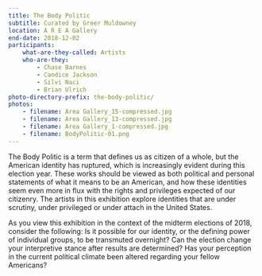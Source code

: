 ```yaml
---
title: The Body Politic
subtitle: Curated by Greer Muldowney
location: A R E A Gallery
end-date: 2018-12-02
participants:
    what-are-they-called: Artists
    who-are-they:
        - Chase Barnes
        - Candice Jackson
        - Silvi Naci
        - Brian Ulrich
photo-directory-prefix: the-body-politic/
photos:
    - filename: Area Gallery_15-compressed.jpg
    - filename: Area Gallery_13-compressed.jpg
    - filename: Area Gallery_1-compressed.jpg
    - filename: BodyPolitic-01.png
---
```


The Body Politic is a term that defines us as citizen of a whole, but the American identity has ruptured, which is increasingly evident during this election year. These works should be viewed as both political and personal statements of what it means to be an American, and how these identities seem even more in flux with the rights and privileges expected of our citizenry.  The artists in this exhibition explore identities that are under scrutiny, under privileged or under attach in the United States. 
 
As you view this exhibition in the context of the midterm elections of 2018, consider the following: Is it possible for our identity, or the defining power of individual groups, to be transmuted overnight? Can the election change your interpretive stance after results are determined? Has your perception in the current political climate been altered regarding your fellow Americans? 
